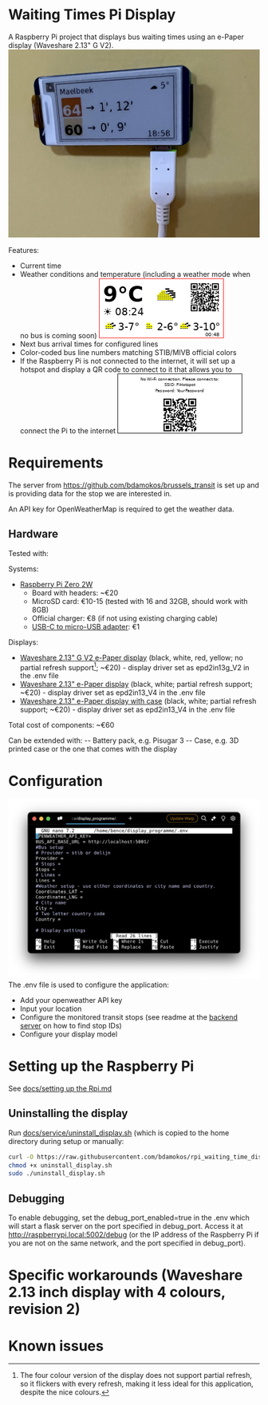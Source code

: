 # Waiting Times Pi Display

A Raspberry Pi project that displays bus waiting times using an e-Paper display (Waveshare 2.13" G V2).
![Display Example](docs/images/display_example.jpg)

Features:
- Current time
- Weather conditions and temperature (including a weather mode when no bus is coming soon)
![Weather Mode](docs/images/weather%20mode%20with%20dithered%20weather%20icons.png)
- Next bus arrival times for configured lines
- Color-coded bus line numbers matching STIB/MIVB official colors
- If the Raspberry Pi is not connected to the internet, it will set up a hotspot and display a QR code to connect to it that allows you to connect the Pi to the internet
![No Wi-Fi - a hotspot has been set up](docs/images/no_wifi.png)


# Requirements
The server from https://github.com/bdamokos/brussels_transit is set up and is providing data for the stop we are interested in.

An API key for OpenWeatherMap is required to get the weather data.

## Hardware
Tested with:

Systems:
- [Raspberry Pi Zero 2W](https://www.raspberrypi.com/products/raspberry-pi-zero-2-w/)
  - Board with headers: ~€20
  - MicroSD card: €10-15 (tested with 16 and 32GB, should work with 8GB)
  - Official charger: €8 (if not using existing charging cable)
  - [USB-C to micro-USB adapter](https://www.raspberrypi.com/products/usb-b-to-usb-c-adapter/): €1

Displays:
- [Waveshare 2.13" G V2 e-Paper display](https://www.waveshare.com/2.13inch-e-Paper-HAT-G.htm) (black, white, red, yellow; no partial refresh support[^1]; ~€20) - display driver set as epd2in13g_V2 in the .env file
- [Waveshare 2.13" e-Paper display](https://www.waveshare.com/2.13inch-e-paper-hat.htm) (black, white; partial refresh support; ~€20) - display driver set as epd2in13_V4 in the .env file
- [Waveshare 2.13" e-Paper display with case](https://www.waveshare.com/2.13inch-Touch-e-Paper-HAT-with-case.htm) (black, white; partial refresh support; ~€20) - display driver set as epd2in13_V4 in the .env file

Total cost of components: ~€60

Can be extended with:
-- Battery pack, e.g. Pisugar 3
-- Case, e.g. 3D printed case or the one that comes with the display

[^1]: The four colour version of the display does not support partial refresh, so it flickers with every refresh, making it less ideal for this application, despite the nice colours.

# Configuration
![.env file](docs/images/nano_env.png)
The .env file is used to configure the application:
- Add your openweather API key
- Input your location
- Configure the monitored transit stops (see readme at the [backend server](https://github.com/bdamokos/brussels_transit) on how to find stop IDs)
- Configure your display model

# Setting up the Raspberry Pi
See [docs/setting up the Rpi.md](docs/setting%20up%20the%20Rpi.md)

## Uninstalling the display
Run [docs/service/uninstall_display.sh](docs/service/uninstall_display.sh) (which is copied to the home directory during setup or manually:
``` bash
curl -O https://raw.githubusercontent.com/bdamokos/rpi_waiting_time_display/main/docs/service/uninstall_display.sh
chmod +x uninstall_display.sh
sudo ./uninstall_display.sh
```

## Debugging
To enable debugging, set the debug_port_enabled=true in the .env which will start a flask server on the port specified in debug_port. Access it at http://raspberrypi.local:5002/debug (or the IP address of the Raspberry Pi if you are not on the same network, and the port specified in debug_port).

# Specific workarounds (Waveshare 2.13 inch display with 4 colours, revision 2)




# Known issues

